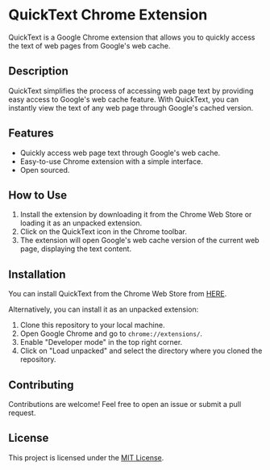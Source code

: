 # QuickText Chrome Extension

QuickText is a Google Chrome extension that allows you to quickly access the text of web pages from Google's web cache.

## Description

QuickText simplifies the process of accessing web page text by providing easy access to Google's web cache feature. With QuickText, you can instantly view the text of any web page through Google's cached version.

## Features

- Quickly access web page text through Google's web cache.
- Easy-to-use Chrome extension with a simple interface.
- Open sourced.

## How to Use

1. Install the extension by downloading it from the Chrome Web Store or loading it as an unpacked extension.
2. Click on the QuickText icon in the Chrome toolbar.
3. The extension will open Google's web cache version of the current web page, displaying the text content.

## Installation

You can install QuickText from the Chrome Web Store from [HERE](https://chromewebstore.google.com/detail/quicktext/fljpaccfiejkfijdpicglijmgobojpdg "QuickText").

Alternatively, you can install it as an unpacked extension:
1. Clone this repository to your local machine.
2. Open Google Chrome and go to `chrome://extensions/`.
3. Enable "Developer mode" in the top right corner.
4. Click on "Load unpacked" and select the directory where you cloned the repository.

## Contributing

Contributions are welcome! Feel free to open an issue or submit a pull request.

## License

This project is licensed under the [MIT License](LICENSE).
